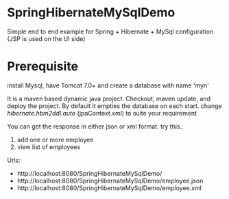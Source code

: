 # SpringHibernateMySqlDemo

Simple end to end example for Spring + Hibernate + MySql configuration (JSP is used on the UI side)

# Prerequisite 
install Mysql, have Tomcat 7.0+ and create a database with name 'myn'

It is a maven based dynamic java project.
Checkout, maven update, and deploy the project.
By default it empties the database on each start.
change *hibernate.hbm2ddl.auto* (jpaContext.xml) to suite your requirement

You can get the response in either json or xml format. 
try this..
1. add one or more employee
2. view list of employees

Urls:
* http://localhost:8080/SpringHibernateMySqlDemo/
* http://localhost:8080/SpringHibernateMySqlDemo/employee.json
* http://localhost:8080/SpringHibernateMySqlDemo/employee.xml


